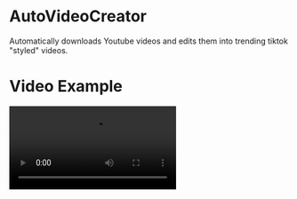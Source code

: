 # AutoVideoCreator
Automatically downloads Youtube videos and edits them into trending tiktok "styled" videos.
# Video Example
![file](https://user-images.githubusercontent.com/96006583/183561804-41b8e7c4-3767-4d43-be71-f4a2d799a2db.mp4)
